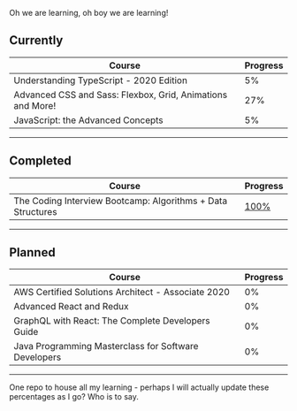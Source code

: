 Oh we are learning, oh boy we are learning!

## Currently
| Course | Progress |
| ------ | -------- |
| Understanding TypeScript - 2020 Edition | 5% |
| Advanced CSS and Sass: Flexbox, Grid, Animations and More! | 27% |
| JavaScript: the Advanced Concepts | 5% |
---
## Completed
| Course | Progress |
| ------ | -------- |
| The Coding Interview Bootcamp: Algorithms + Data Structures | [100%](https://udemy-certificate.s3.amazonaws.com/image/UC-1d4ac6a1-9075-4ab6-843e-a1addbed51a8.jpg?v=1597066218000) |
---
## Planned
| Course | Progress |
| ------ | -------- |
| AWS Certified Solutions Architect - Associate 2020 | 0% |
| Advanced React and Redux | 0% |
| GraphQL with React: The Complete Developers Guide | 0% |
| Java Programming Masterclass for Software Developers | 0% |
---

One repo to house all my learning - perhaps I will actually update these percentages as I go? Who is to say.